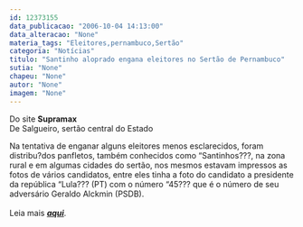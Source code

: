 ```yaml
---
id: 12373155
data_publicacao: "2006-10-04 14:13:00"
data_alteracao: "None"
materia_tags: "Eleitores,pernambuco,Sertão"
categoria: "Notícias"
titulo: "Santinho aloprado engana eleitores no Sertão de Pernambuco"
sutia: "None"
chapeu: "None"
autor: "None"
imagem: "None"
---
```

<p><P>Do site <STRONG>Supramax</STRONG><BR>De Salgueiro, sertão central do Estado</P></p>
<p><P>Na tentativa de enganar alguns eleitores menos esclarecidos, foram distribu?dos panfletos, também conhecidos como “Santinhos???, na zona rural e em algumas cidades do sertão, nos mesmos estavam impressos as fotos de vários candidatos, entre eles tinha a foto do candidato a presidente da república “Lula??? (PT) com o número “45??? que é o número de seu adversário Geraldo Alckmin (PSDB).<BR><BR>Leia mais <STRONG><EM><A href=\"https://www.supramax.com.br/modules.php?name=News&amp;file=article&amp;sid=317\" target=_blank>aqui</A></EM></STRONG>.</P> </p>
